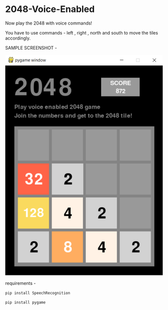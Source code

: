 # 2048-Voice-Enabled
Now play the 2048 with voice commands!

You have to use commands - left , right , north and south to move the tiles accordingly.

SAMPLE SCREENSHOT - 

![](2048_sample.png)

requirements -

```
pip install SpeechRecognition
```

```
pip install pygame
```
